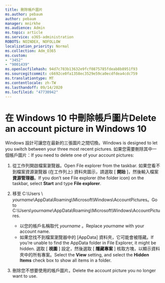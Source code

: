 ```yaml
---
title: 刪除帳戶圖片
ms.author: pebaum
author: pebaum
manager: mnirkhe
ms.audience: Admin
ms.topic: article
ms.service: o365-administration
ROBOTS: NOINDEX, NOFOLLOW
localization_priority: Normal
ms.collection: Adm_O365
ms.custom:
- "3452"
- "9001439"
ms.openlocfilehash: 94d7c783b13632e9fcf0875785fdeab8b8951f93
ms.sourcegitcommit: c6692ce0fa1358ec3529e59ca0ecdfdea4cdc759
ms.translationtype: MT
ms.contentlocale: zh-TW
ms.lasthandoff: 09/14/2020
ms.locfileid: "47730942"
---
```

# <a name="delete-an-account-picture-in-windows-10"></a><span data-ttu-id="8074f-102">在 Windows 10 中刪除帳戶圖片</span><span class="sxs-lookup"><span data-stu-id="8074f-102">Delete an account picture in Windows 10</span></span>

<span data-ttu-id="8074f-103">Windows 設計可讓您在最新的三張圖片之間切換。</span><span class="sxs-lookup"><span data-stu-id="8074f-103">Windows is designed to let you switch between your three most recent pictures.</span></span> <span data-ttu-id="8074f-104">如果您需要刪除其中一個帳戶圖片：</span><span class="sxs-lookup"><span data-stu-id="8074f-104">If you need to delete one of your account pictures:</span></span>

1. <span data-ttu-id="8074f-105">從工作列開啟檔案瀏覽器。</span><span class="sxs-lookup"><span data-stu-id="8074f-105">Open File explorer from the taskbar.</span></span> <span data-ttu-id="8074f-106">如果您看不到檔案資源瀏覽器 (在工作列上) 資料夾圖示，請選取 [ **開始** ]，然後輸入檔案 **資源管理器**。</span><span class="sxs-lookup"><span data-stu-id="8074f-106">If you don’t see File explorer (the folder icon) on the taskbar, select **Start** and type **File explorer**.</span></span>

2. <span data-ttu-id="8074f-107">移至 C:\Users \\ *yourname*\AppData\Roaming\Microsoft\Windows\AccountPictures。</span><span class="sxs-lookup"><span data-stu-id="8074f-107">Go to C:\Users\\*yourname*\AppData\Roaming\Microsoft\Windows\AccountPictures.</span></span> 
    - <span data-ttu-id="8074f-108">以您的帳戶名稱取代 *yourname* 。</span><span class="sxs-lookup"><span data-stu-id="8074f-108">Replace *yourname* with your account name.</span></span>
    - <span data-ttu-id="8074f-109">如果您找不到檔案瀏覽器中的 [AppData] 資料夾，它可能會被隱藏。</span><span class="sxs-lookup"><span data-stu-id="8074f-109">If you’re unable to find the AppData folder in File Explorer, it might be hidden.</span></span> <span data-ttu-id="8074f-110">選取 [ **視圖** ] 設定，然後選取 [ **隱藏專案** ] 核取方塊，以顯示資料夾中的所有專案。</span><span class="sxs-lookup"><span data-stu-id="8074f-110">Select the **View** setting, and select the **Hidden Items** check box to show all items in a folder.</span></span>

3. <span data-ttu-id="8074f-111">刪除您不想要使用的帳戶圖片。</span><span class="sxs-lookup"><span data-stu-id="8074f-111">Delete the account picture you no longer want to use.</span></span>
 
 